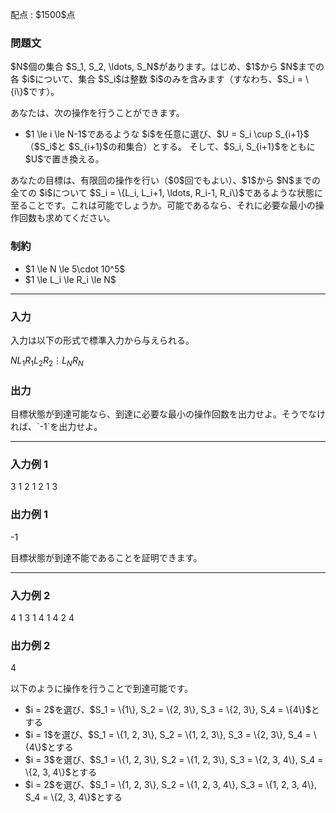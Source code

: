 
<div>

<span>

<span>

<p>
配点 : $1500$点
</p>

<div>

<section>

### **問題文**

<p>
$N$個の集合 $S_1, S_2, \ldots, S_N$があります。はじめ、$1$から $N$までの各 $i$について、集合 $S_i$は整数 $i$のみを含みます（すなわち、$S_i = \{i\}$です）。
</p>

<p>
あなたは、次の操作を行うことができます。
</p>

<ul>

<li>
$1 \le i \le N-1$であるような $i$を任意に選び、$U = S_i \cup S_{i+1}$（$S_i$と $S_{i+1}$の和集合）とする。
そして、$S_i, S_{i+1}$をともに $U$で置き換える。
</li>

</ul>

<p>
あなたの目標は、有限回の操作を行い（$0$回でもよい）、$1$から $N$までの全ての $i$について $S_i = \{L_i, L_i+1, \ldots, R_i-1, R_i\}$であるような状態に至ることです。これは可能でしょうか。可能であるなら、それに必要な最小の操作回数も求めてください。
</p>

</section>

</div>

<div>

<section>

### **制約**

<ul>

<li>
$1 \le N \le 5\cdot 10^5$
</li>

<li>
$1 \le L_i \le R_i \le N$
</li>

</ul>

</section>

</div>

---

<div>

<div>

<section>

### **入力**

<p>
入力は以下の形式で標準入力から与えられる。
</p>

<div>

$N$$L_1$$R_1$$L_2$$R_2$$\vdots$$L_N$$R_N$
</div>

</section>

</div>

<div>

<section>

### **出力**

<p>
目標状態が到達可能なら、到達に必要な最小の操作回数を出力せよ。そうでなければ、`-1`を出力せよ。
</p>

</section>

</div>

</div>

---

<div>

<section>

### **入力例 1**

<div>

3
1 2
1 2
1 3

</div>

</section>

</div>

<div>

<section>

### **出力例 1**

<div>

-1

</div>

<p>
目標状態が到達不能であることを証明できます。
</p>

</section>

</div>

---

<div>

<section>

### **入力例 2**

<div>

4
1 3
1 4
1 4
2 4

</div>

</section>

</div>

<div>

<section>

### **出力例 2**

<div>

4

</div>

<p>
以下のように操作を行うことで到達可能です。
</p>

<ul>

<li>
$i = 2$を選び、$S_1 = \{1\}, S_2 = \{2, 3\}, S_3 = \{2, 3\}, S_4 = \{4\}$とする
</li>

<li>
$i = 1$を選び、$S_1 = \{1, 2, 3\}, S_2 = \{1, 2, 3\}, S_3 = \{2, 3\}, S_4 = \{4\}$とする
</li>

<li>
$i = 3$を選び、$S_1 = \{1, 2, 3\}, S_2 = \{1, 2, 3\}, S_3 = \{2, 3, 4\}, S_4 = \{2, 3, 4\}$とする
</li>

<li>
$i = 2$を選び、$S_1 = \{1, 2, 3\}, S_2 = \{1, 2, 3, 4\}, S_3 = \{1, 2, 3, 4\}, S_4 = \{2, 3, 4\}$とする
</li>

</ul>

</section>

</div>

</span>

</span>

</div>

